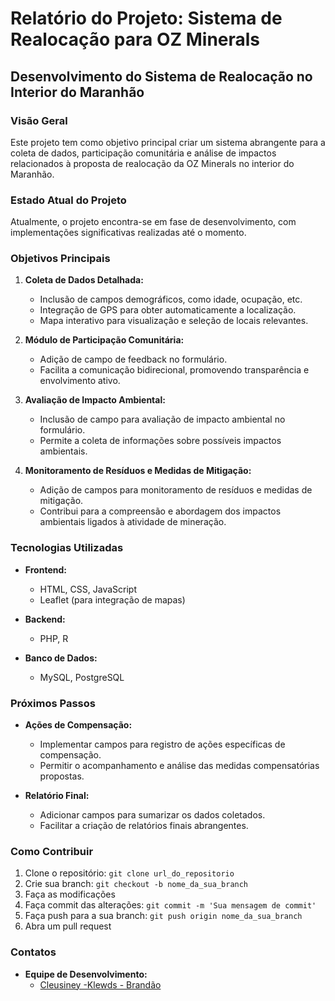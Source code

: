  # Relatório do Projeto: Sistema de Realocação para OZ Minerals

## Desenvolvimento do Sistema de Realocação no Interior do Maranhão

### Visão Geral
Este projeto tem como objetivo principal criar um sistema abrangente para a coleta de dados, participação comunitária e análise de impactos relacionados à proposta de realocação da OZ Minerals no interior do Maranhão.

### Estado Atual do Projeto
Atualmente, o projeto encontra-se em fase de desenvolvimento, com implementações significativas realizadas até o momento.

### Objetivos Principais
1. **Coleta de Dados Detalhada:**
   - Inclusão de campos demográficos, como idade, ocupação, etc.
   - Integração de GPS para obter automaticamente a localização.
   - Mapa interativo para visualização e seleção de locais relevantes.

2. **Módulo de Participação Comunitária:**
   - Adição de campo de feedback no formulário.
   - Facilita a comunicação bidirecional, promovendo transparência e envolvimento ativo.

3. **Avaliação de Impacto Ambiental:**
   - Inclusão de campo para avaliação de impacto ambiental no formulário.
   - Permite a coleta de informações sobre possíveis impactos ambientais.

4. **Monitoramento de Resíduos e Medidas de Mitigação:**
   - Adição de campos para monitoramento de resíduos e medidas de mitigação.
   - Contribui para a compreensão e abordagem dos impactos ambientais ligados à atividade de mineração.

### Tecnologias Utilizadas
- **Frontend:**
  - HTML, CSS, JavaScript
  - Leaflet (para integração de mapas)

- **Backend:**
  - PHP, R

- **Banco de Dados:**
  - MySQL, PostgreSQL

### Próximos Passos
- **Ações de Compensação:**
  - Implementar campos para registro de ações específicas de compensação.
  - Permitir o acompanhamento e análise das medidas compensatórias propostas.

- **Relatório Final:**
  - Adicionar campos para sumarizar os dados coletados.
  - Facilitar a criação de relatórios finais abrangentes.

### Como Contribuir
1. Clone o repositório: `git clone url_do_repositorio`
2. Crie sua branch: `git checkout -b nome_da_sua_branch`
3. Faça as modificações
4. Faça commit das alterações: `git commit -m 'Sua mensagem de commit'`
5. Faça push para a sua branch: `git push origin nome_da_sua_branch`
6. Abra um pull request

### Contatos
- **Equipe de Desenvolvimento:**
  - [Cleusiney -Klewds - Brandão](www.instagram.com/cleudineyt)
    
